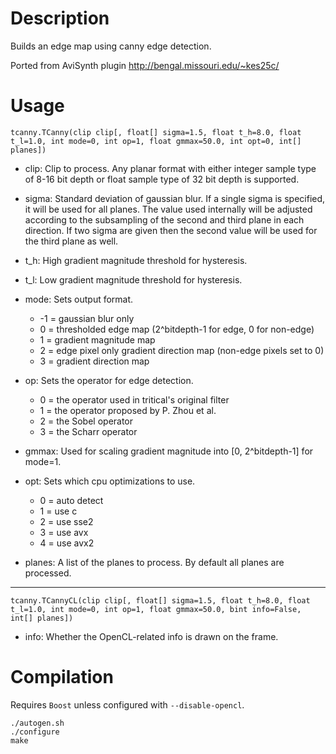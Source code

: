 Description
===========

Builds an edge map using canny edge detection.

Ported from AviSynth plugin http://bengal.missouri.edu/~kes25c/


Usage
=====

    tcanny.TCanny(clip clip[, float[] sigma=1.5, float t_h=8.0, float t_l=1.0, int mode=0, int op=1, float gmmax=50.0, int opt=0, int[] planes])

* clip: Clip to process. Any planar format with either integer sample type of 8-16 bit depth or float sample type of 32 bit depth is supported.

* sigma: Standard deviation of gaussian blur. If a single sigma is specified, it will be used for all planes. The value used internally will be adjusted according to the subsampling of the second and third plane in each direction. If two sigma are given then the second value will be used for the third plane as well.

* t_h: High gradient magnitude threshold for hysteresis.

* t_l: Low gradient magnitude threshold for hysteresis.

* mode: Sets output format.
  * -1 = gaussian blur only
  * 0 = thresholded edge map (2^bitdepth-1 for edge, 0 for non-edge)
  * 1 = gradient magnitude map
  * 2 = edge pixel only gradient direction map (non-edge pixels set to 0)
  * 3 = gradient direction map

* op: Sets the operator for edge detection.
  * 0 = the operator used in tritical's original filter
  * 1 = the operator proposed by P. Zhou et al.
  * 2 = the Sobel operator
  * 3 = the Scharr operator

* gmmax: Used for scaling gradient magnitude into [0, 2^bitdepth-1] for mode=1.

* opt: Sets which cpu optimizations to use.
  * 0 = auto detect
  * 1 = use c
  * 2 = use sse2
  * 3 = use avx
  * 4 = use avx2

* planes: A list of the planes to process. By default all planes are processed.

---

    tcanny.TCannyCL(clip clip[, float[] sigma=1.5, float t_h=8.0, float t_l=1.0, int mode=0, int op=1, float gmmax=50.0, bint info=False, int[] planes])

* info: Whether the OpenCL-related info is drawn on the frame.


Compilation
===========

Requires `Boost` unless configured with `--disable-opencl`.

```
./autogen.sh
./configure
make
```

